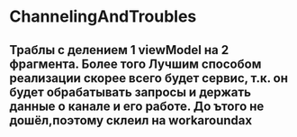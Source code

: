 # ChannelingAndTroubles

## Траблы с делением 1 viewModel на 2 фрагмента. Более того Лучшим способом реализации скорее всего будет сервис, т.к. он будет обрабатывать запросы и держать данные о канале и его работе. До ътого не дошёл,поэтому склеил на workaroundах 
